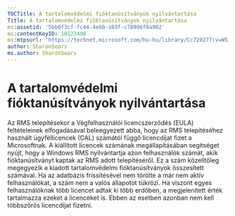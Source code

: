 ```yaml
---
TOCTitle: A tartalomvédelmi fióktanúsítványok nyilvántartása
Title: A tartalomvédelmi fióktanúsítványok nyilvántartása
ms:assetid: '5bb0f3cf-fc44-4e60-a93f-c789d6f8a902'
ms:contentKeyID: 18122498
ms:mtpsurl: 'https://technet.microsoft.com/hu-hu/library/Cc720277(v=WS.10)'
author: SharonSears
ms.author: SharonSears
---
```


A tartalomvédelmi fióktanúsítványok nyilvántartása
==================================================

Az RMS telepítésekor a Végfelhasználói licencszerződés (EULA) feltételeinek elfogadásával beleegyezett abba, hogy az RMS telepítéséhez használt ügyféllicencek (CAL) számától függő licencdíjat fizet a Microsoftnak. A kiállított licencek számának megállapításában segítséget nyújt, hogy a Windows RMS nyilvántartja azon felhasználók számát, akik fióktanúsítványt kaptak az RMS adott telepítéséről. Ez a szám közelítőleg megegyezik a kiadott tartalomvédelmi fióktanúsítványok összesített számával. Ha az adatbázis frissítésével nem törölte a már nem aktív felhasználókat, a szám nem a valós állapotot tükrözi. Ha viszont egyes felhasználóknak több licencet adtak ki több erdőben, a megjelenített érték tartalmazza ezeket a licenceket is. Ebben az esetben azonban nem kell többszörös licencdíjat fizetni.
